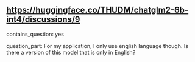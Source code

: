 ## https://huggingface.co/THUDM/chatglm2-6b-int4/discussions/9

contains_question: yes

question_part: For my application, I only use english language though. Is there a version of this model that is only in English?